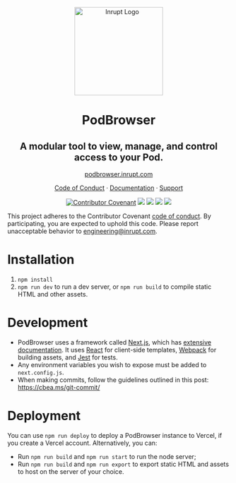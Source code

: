 <p align="center">
  <img src="public/inrupt_logo-2020.svg" alt="Inrupt Logo" width="200"/>
</p>

<span align="center">

# PodBrowser

## A modular tool to view, manage, and control access to your Pod.

[podbrowser.inrupt.com](https://podbrowser.inrupt.com)

[Code of Conduct](code-of-conduct.md) · [Documentation](https://docs.inrupt.com/user-interface/podbrowser/) · [Support](https://inrupt.atlassian.net/servicedesk/customer/portals)

[![Contributor Covenant](https://img.shields.io/badge/Contributor%20Covenant-2.1-4baaaa.svg)](code_of_conduct.md)
![](https://img.shields.io/github/issues/inrupt/pod-browser.svg)
![](https://img.shields.io/github/issues-pr/inrupt/pod-browser.svg)
[![](https://img.shields.io/github/contributors/inrupt/pod-browser.svg)](https://github.com/inrupt/pod-browser/graphs/contributors)
![](https://img.shields.io/github/license/inrupt/pod-browser.svg)

</span>

This project adheres to the Contributor Covenant [code of conduct](code_of_conduct.md). By participating, you are expected to uphold this code. Please report unacceptable behavior to [engineering@inrupt.com](mailto:engineering@inrupt.com).

# Installation

1. `npm install`
2. `npm run dev` to run a dev server, or `npm run build` to compile static HTML and other assets.

# Development

- PodBrowser uses a framework called [Next.js](https://nextjs.org/), which has [extensive documentation](https://nextjs.org/docs/getting-started). It uses [React](https://reactjs.org/) for client-side templates, [Webpack](https://webpack.js.org/) for building assets, and [Jest](https://jestjs.io/) for tests.
- Any environment variables you wish to expose must be added to `next.config.js`.
- When making commits, follow the guidelines outlined in this post: https://cbea.ms/git-commit/

# Deployment

You can use `npm run deploy` to deploy a PodBrowser instance to Vercel, if you create a Vercel account. Alternatively, you can:

- Run `npm run build` and `npm run start` to run the node server;
- Run `npm run build` and `npm run export` to export static HTML and assets to host on the server of your choice.
